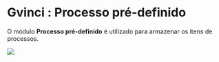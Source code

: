 # Gvinci : Processo pré-definido

O módulo **Processo pré-definido** é utilizado para armazenar os itens de processos.

![](http://www.gvinci.com.br/manual/modulosg7_1_8.png)

